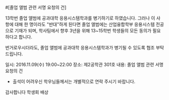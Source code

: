 ﻿#[졸업 앨범 관련 서명 요청의 건]

13학번 졸업 앨범에 공과대학 응용시스템학과를 병기하기로 하였습니다.
그러나 이 사항에 대해 한 명이라도 "반대"하게 된다면 졸업 앨범에는 산업융합학부 응용시스템 전공으로 기재가 되며,
학사팀에서 향후 3년을 위해 13~15학번 학생들의 모든 동의가 필요하다고 합니다.

번거로우시더라도, 졸업 앨범에 공과대학 응용시스템학과가 병기될 수 있도록 협조 부탁 드립니다.

일시: 2016.11.09(수) 19:00~22:00
장소: 제2공학관 301호
내용: 졸업 앨범 관련 서명 요청의 건 

* 출석이 어려우신 학우님들께서는 개별적으로 연락 주시기 바랍니다.

감사합니다
학생회 배상